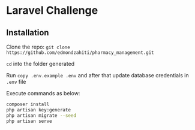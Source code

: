 # Laravel Challenge

## Installation

Clone the repo: ``` git clone https://github.com/edmondzahiti/pharmacy_management.git ```

```cd``` into the folder generated

Run ```copy .env.example .env``` and after that update database credentials in ```.env``` file

Execute commands as below:

```sh 
composer install
php artisan key:generate
php artisan migrate --seed
php artisan serve
```
